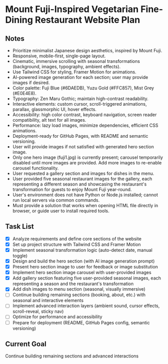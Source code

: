 # Mount Fuji-Inspired Vegetarian Fine-Dining Restaurant Website Plan

## Notes
- Prioritize minimalist Japanese design aesthetics, inspired by Mount Fuji.
- Responsive, mobile-first, single-page layout.
- Cinematic, immersive scrolling with seasonal transformations (background, images, typography, ambient effects).
- Use Tailwind CSS for styling, Framer Motion for animations.
- AI-powered image generation for each section; user may provide images if desired.
- Color palette: Fuji Blue (#6DAEDB), Yuzu Gold (#FFC857), Mist Grey (#E0E4E8).
- Typography: Zen Maru Gothic; maintain high-contrast readability.
- Interactive elements: custom cursor, scroll-triggered animations, parallax, glassmorphic UI, hover effects.
- Accessibility: high color contrast, keyboard navigation, screen reader compatibility, alt text for all images.
- Performance: lazy load images, minimize dependencies, efficient CSS animations.
- Deployment-ready for GitHub Pages, with README and semantic versioning.
- User will provide images if not satisfied with generated hero section image.
- Only one hero image (fuji1.jpg) is currently present; carousel temporarily disabled until more images are provided. Add more images to re-enable carousel functionality.
- User requested a gallery section and images for dishes in the menu.
- User provided five seasonal restaurant images for the gallery, each representing a different season and showcasing the restaurant's transformation for guests to enjoy Mount Fuji year-round.
- User's environment does not have Python or Node.js installed; cannot run local servers via common commands.
- Must provide a solution that works when opening HTML file directly in browser, or guide user to install required tools.

## Task List
- [x] Analyze requirements and define core sections of the website
- [x] Set up project structure with Tailwind CSS and Framer Motion
- [x] Implement seasonal transformation logic (auto-detect date, manual toggle)
- [x] Design and build the hero section (with AI image generation prompt)
- [x] Present hero section image to user for feedback or image substitution
- [x] Implement hero section image carousel with user-provided images
- [x] Add gallery section featuring five user-provided seasonal images, each representing a season and the restaurant's transformation
- [x] Add dish images to menu section (seasonal, visually immersive)
- [ ] Continue building remaining sections (booking, about, etc.) with seasonal and interactive elements
- [ ] Implement advanced interaction layers (ambient sound, cursor effects, scroll-reveal, sticky nav)
- [ ] Optimize for performance and accessibility
- [ ] Prepare for deployment (README, GitHub Pages config, semantic versioning)

## Current Goal
Continue building remaining sections and advanced interactions